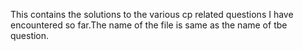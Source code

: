 This contains the solutions to the various cp related questions I have encountered so far.The name of the file is same as the name of tbe question.
